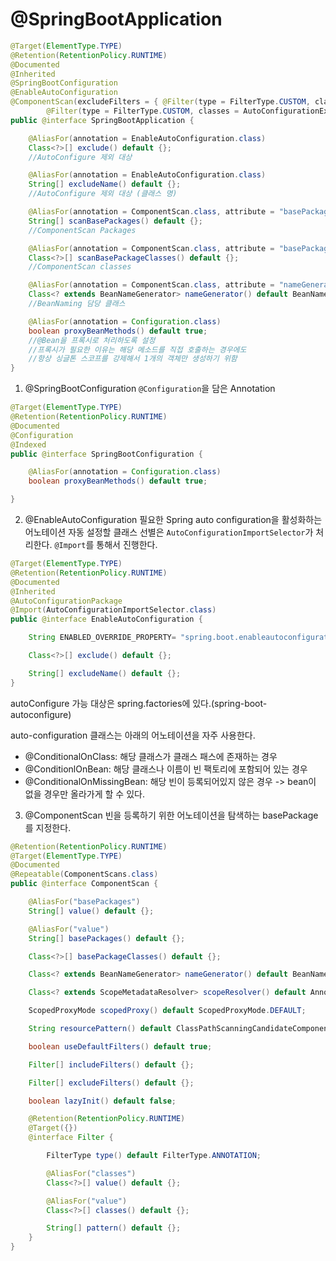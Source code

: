 # @SpringBootApplication

```java
@Target(ElementType.TYPE)
@Retention(RetentionPolicy.RUNTIME)
@Documented
@Inherited
@SpringBootConfiguration
@EnableAutoConfiguration
@ComponentScan(excludeFilters = { @Filter(type = FilterType.CUSTOM, classes = TypeExcludeFilter.class),
		@Filter(type = FilterType.CUSTOM, classes = AutoConfigurationExcludeFilter.class) })
public @interface SpringBootApplication {

    @AliasFor(annotation = EnableAutoConfiguration.class)
    Class<?>[] exclude() default {};
    //AutoConfigure 제외 대상

    @AliasFor(annotation = EnableAutoConfiguration.class)
    String[] excludeName() default {};
    //AutoConfigure 제외 대상 (클래스 명)

    @AliasFor(annotation = ComponentScan.class, attribute = "basePackages")
    String[] scanBasePackages() default {};
    //ComponentScan Packages

    @AliasFor(annotation = ComponentScan.class, attribute = "basePackageClasses")
    Class<?>[] scanBasePackageClasses() default {};
    //ComponentScan classes

    @AliasFor(annotation = ComponentScan.class, attribute = "nameGenerator")
    Class<? extends BeanNameGenerator> nameGenerator() default BeanNameGenerator.class;
    //BeanNaming 담당 클래스

    @AliasFor(annotation = Configuration.class)
    boolean proxyBeanMethods() default true;
    //@Bean을 프록시로 처리하도록 설정
    //프록시가 필요한 이유는 해당 메소드를 직접 호출하는 경우에도
    //항상 싱글톤 스코프를 강제해서 1개의 객체만 생성하기 위함
}
```

1. @SpringBootConfiguration
`@Configuration`을 담은 Annotation
```java
@Target(ElementType.TYPE)
@Retention(RetentionPolicy.RUNTIME)
@Documented
@Configuration
@Indexed
public @interface SpringBootConfiguration {

    @AliasFor(annotation = Configuration.class)
    boolean proxyBeanMethods() default true;

}
```

2. @EnableAutoConfiguration
필요한 Spring auto configuration을 활성화하는 어노테이션 
자동 설정할 클래스 선별은 `AutoConfigurationImportSelector`가 처리한다. 
`@Import`를 통해서 진행한다. 
```java
@Target(ElementType.TYPE)
@Retention(RetentionPolicy.RUNTIME)
@Documented
@Inherited
@AutoConfigurationPackage
@Import(AutoConfigurationImportSelector.class)
public @interface EnableAutoConfiguration {

    String ENABLED_OVERRIDE_PROPERTY= "spring.boot.enableautoconfiguration";

    Class<?>[] exclude() default {};

    String[] excludeName() default {};
}
```
autoConfigure 가능 대상은 spring.factories에 있다.(spring-boot-autoconfigure)

auto-configuration 클래스는 아래의 어노테이션을 자주 사용한다. 
- @ConditionalOnClass: 해당 클래스가 클래스 패스에 존재하는 경우
- @ConditionlOnBean: 해당 클래스나 이름이 빈 팩토리에 포함되어 있는 경우
- @ConditionalOnMissingBean: 해당 빈이 등록되어있지 않은 경우 -> bean이 없을 경우만 올라가게 할 수 있다. 


3. @ComponentScan
빈을 등록하기 위한 어노테이션을 탐색하는 basePackage를 지정한다. 
```java
@Retention(RetentionPolicy.RUNTIME)
@Target(ElementType.TYPE)
@Documented
@Repeatable(ComponentScans.class)
public @interface ComponentScan {

    @AliasFor("basePackages")
    String[] value() default {};

    @AliasFor("value")
    String[] basePackages() default {};

    Class<?>[] basePackageClasses() default {};

    Class<? extends BeanNameGenerator> nameGenerator() default BeanNameGenerator.class;

    Class<? extends ScopeMetadataResolver> scopeResolver() default AnnotationScopeMetadataResolver.class;

    ScopedProxyMode scopedProxy() default ScopedProxyMode.DEFAULT;

    String resourcePattern() default ClassPathScanningCandidateComponentProvider.DEFAULT_RESOURCE_PATTERN;

    boolean useDefaultFilters() default true;

    Filter[] includeFilters() default {};

    Filter[] excludeFilters() default {};

    boolean lazyInit() default false;

    @Retention(RetentionPolicy.RUNTIME)
    @Target({})
    @interface Filter {

        FilterType type() default FilterType.ANNOTATION;

        @AliasFor("classes")
        Class<?>[] value() default {};

        @AliasFor("value")
        Class<?>[] classes() default {};

        String[] pattern() default {};
    }
}
```